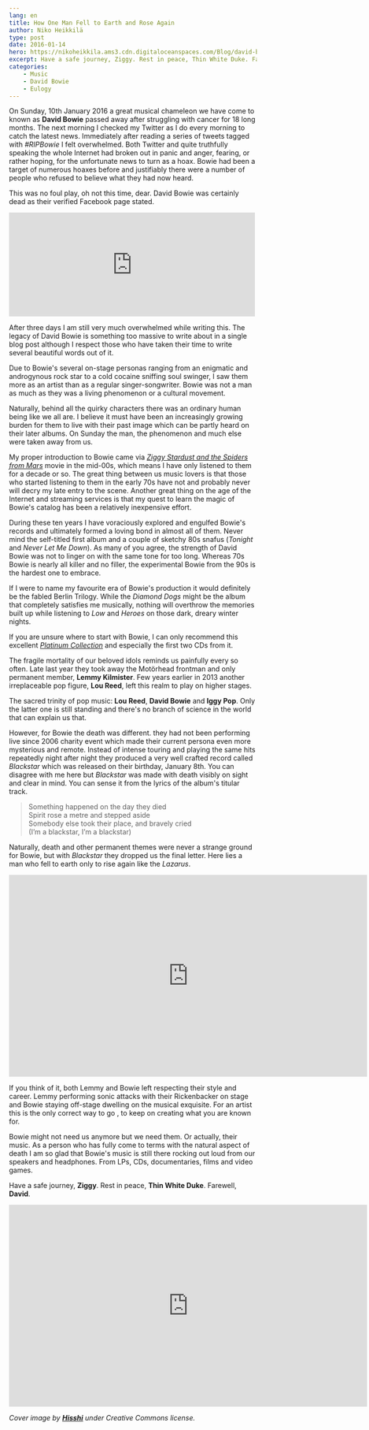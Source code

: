```yaml
---
lang: en
title: How One Man Fell to Earth and Rose Again
author: Niko Heikkilä
type: post
date: 2016-01-14
hero: https://nikoheikkila.ams3.cdn.digitaloceanspaces.com/Blog/david-bowie-how-one-man-fell-to-earth-and-rose-again.jpg
excerpt: Have a safe journey, Ziggy. Rest in peace, Thin White Duke. Farewell, David Bowie.
categories:
    - Music
    - David Bowie
    - Eulogy
---
```


On Sunday, 10th January 2016 a great musical chameleon we have come to known as **David Bowie** passed away after struggling with cancer for 18 long months. The next morning I checked my Twitter as I do every morning to catch the latest news. Immediately after reading a series of tweets tagged with _#RIPBowie_ I felt overwhelmed. Both Twitter and quite truthfully speaking the whole Internet had broken out in panic and anger, fearing, or rather hoping, for the unfortunate news to turn as a hoax. Bowie had been a target of numerous hoaxes before and justifiably there were a number of people who refused to believe what they had now heard.

This was no foul play, oh not this time, dear. David Bowie was certainly dead as their verified Facebook page stated.

<iframe title="Facebook Post" src="https://www.facebook.com/plugins/post.php?href=https%3A%2F%2Fwww.facebook.com%2Fdavidbowie%2Fposts%2F10153176666977665&width=500" width="500" height="211" style="border:none;overflow:hidden" scrolling="no" frameborder="0" allowTransparency="true" allow="encrypted-media"></iframe>

After three days I am still very much overwhelmed while writing this. The legacy of David Bowie is something too massive to write about in a single blog post although I respect those who have taken their time to write several beautiful words out of it.

Due to Bowie's several on-stage personas ranging from an enigmatic and androgynous rock star to a cold cocaine sniffing soul swinger, I saw them more as an artist than as a regular singer-songwriter. Bowie was not a man as much as they was a living phenomenon or a cultural movement.

Naturally, behind all the quirky characters there was an ordinary human being like we all are. I believe it must have been an increasingly growing burden for them to live with their past image which can be partly heard on their later albums. On Sunday the man, the phenomenon and much else were taken away from us.

My proper introduction to Bowie came via [_Ziggy Stardust and the Spiders from Mars_](http://www.imdb.com/title/tt0086643/?ref_=fn_al_tt_2) movie in the mid-00s, which means I have only listened to them for a decade or so. The great thing between us music lovers is that those who started listening to them in the early 70s have not and probably never will decry my late entry to the scene. Another great thing on the age of the Internet and streaming services is that my quest to learn the magic of Bowie's catalog has been a relatively inexpensive effort.

During these ten years I have voraciously explored and engulfed Bowie's records and ultimately formed a loving bond in almost all of them. Never mind the self-titled first album and a couple of sketchy 80s snafus (_Tonight_ and _Never Let Me Down_). As many of you agree, the strength of David Bowie was not to linger on with the same tone for too long. Whereas 70s Bowie is nearly all killer and no filler, the experimental Bowie from the 90s is the hardest one to embrace.

If I were to name my favourite era of Bowie's production it would definitely be the fabled Berlin Trilogy. While the _Diamond Dogs_ might be the album that completely satisfies me musically, nothing will overthrow the memories built up while listening to _Low_ and _Heroes_ on those dark, dreary winter nights.

If you are unsure where to start with Bowie, I can only recommend this excellent [_Platinum Collection_](https://open.spotify.com/album/40pUoRK9pOn3tMoXY02fUB) and especially the first two CDs from it.

The fragile mortality of our beloved idols reminds us painfully every so often. Late last year they took away the Motörhead frontman and only permanent member, **Lemmy Kilmister**. Few years earlier in 2013 another irreplaceable pop figure, **Lou Reed**, left this realm to play on higher stages.

The sacred trinity of pop music: **Lou Reed**, **David Bowie** and **Iggy Pop**. Only the latter one is still standing and there's no branch of science in the world that can explain us that.

However, for Bowie the death was different. they had not been performing live since 2006 charity event which made their current persona even more mysterious and remote. Instead of intense touring and playing the same hits repeatedly night after night they produced a very well crafted record called _Blackstar_ which was released on their birthday, January 8th. You can disagree with me here but _Blackstar_ was made with death visibly on sight and clear in mind. You can sense it from the lyrics of the album's titular track.

> Something happened on the day they died  
> Spirit rose a metre and stepped aside  
> Somebody else took their place, and bravely cried  
> (I’m a blackstar, I’m a blackstar)

Naturally, death and other permanent themes were never a strange ground for Bowie, but with *Blackstar* they dropped us the final letter. Here lies a man who fell to earth only to rise again like the *Lazarus*.

<iframe title="YouTube 1" class='youtube-player' type='text/html' width='728' height='410' src='https://www.youtube.com/embed/y-JqH1M4Ya8?version=3&#038;rel=1&#038;fs=1&#038;autohide=2&#038;showsearch=0&#038;showinfo=1&#038;iv_load_policy=1&#038;wmode=transparent' allowfullscreen='true' style='border:0;'></iframe>

If you think of it, both Lemmy and Bowie left respecting their style and career. Lemmy performing sonic attacks with their Rickenbacker on stage and Bowie staying off-stage dwelling on the musical exquisite. For an artist this is the only correct way to go , to keep on creating what you are known for.

Bowie might not need us anymore but we need them. Or actually, their music. As a person who has fully come to terms with the natural aspect of death I am so glad that Bowie's music is still there rocking out loud from our speakers and headphones. From LPs, CDs, documentaries, films and video games.

Have a safe journey, **Ziggy**. Rest in peace, **Thin White Duke**. Farewell, **David**.

<iframe title="Youtube 2" class='youtube-player' type='text/html' width='728' height='410' src='https://www.youtube.com/embed/X9WSqQS1PJg?version=3&#038;rel=1&#038;fs=1&#038;autohide=2&#038;showsearch=0&#038;showinfo=1&#038;iv_load_policy=1&#038;wmode=transparent' allowfullscreen='true' style='border:0;'></iframe>

_Cover image by [**Hisshi**](http://hisshi.deviantart.com/art/The-Thin-White-Duke-349530610) under Creative Commons license._
